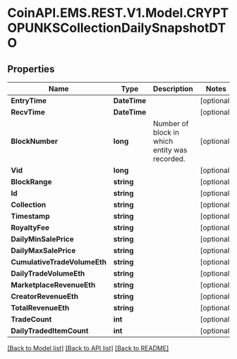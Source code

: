 # CoinAPI.EMS.REST.V1.Model.CRYPTOPUNKSCollectionDailySnapshotDTO

## Properties

Name | Type | Description | Notes
------------ | ------------- | ------------- | -------------
**EntryTime** | **DateTime** |  | [optional] 
**RecvTime** | **DateTime** |  | [optional] 
**BlockNumber** | **long** | Number of block in which entity was recorded. | [optional] 
**Vid** | **long** |  | [optional] 
**BlockRange** | **string** |  | [optional] 
**Id** | **string** |  | [optional] 
**Collection** | **string** |  | [optional] 
**Timestamp** | **string** |  | [optional] 
**RoyaltyFee** | **string** |  | [optional] 
**DailyMinSalePrice** | **string** |  | [optional] 
**DailyMaxSalePrice** | **string** |  | [optional] 
**CumulativeTradeVolumeEth** | **string** |  | [optional] 
**DailyTradeVolumeEth** | **string** |  | [optional] 
**MarketplaceRevenueEth** | **string** |  | [optional] 
**CreatorRevenueEth** | **string** |  | [optional] 
**TotalRevenueEth** | **string** |  | [optional] 
**TradeCount** | **int** |  | [optional] 
**DailyTradedItemCount** | **int** |  | [optional] 

[[Back to Model list]](../README.md#documentation-for-models) [[Back to API list]](../README.md#documentation-for-api-endpoints) [[Back to README]](../README.md)

